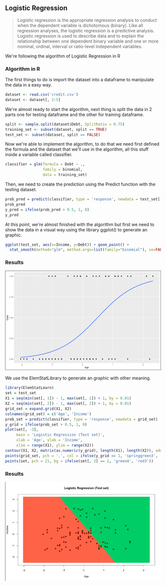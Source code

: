 ## Logistic Regression

> Logistic regression is the appropriate regression analysis to conduct when the dependent variable is dichotomous (binary). Like all regression analyses, the logistic regression is a predictive analysis. Logistic regression is used to describe data and to explain the relationship between one dependent binary variable and one or more nominal, ordinal, interval or ratio-level independent variables.

We're following the algorithm of Logistic Regression in R

### Algorithm in R

The first things to do is import the dataset into a dataframe to manipulate the data in a easy way.

```r
dataset <- read.csv('credit.csv')
dataset <- dataset[, 3:5]
```

We're almost ready to start the algorithm, next thing is split the data in 2 parts one for testing dataframe and the other for training dataframe.

```r
split <- sample.split(dataset$Debt, SplitRatio = 0.75)
training_set <- subset(dataset, split == TRUE)
test_set <- subset(dataset, split == FALSE)
```

Now we're able to implement the algorithm, to do that we need first defined the formula and the dataset that we'll use in the algorithm, all this stuff inside a variable called classifier.

```r
classifier = glm(formula = Debt ~ .,
                 family = binomial,
                 data = training_set)
```

Then, we need to create the prediction using the Predict function with the testing dataset.

```r
prob_pred = predict(classifier, type = 'response', newdata = test_set[-3])
prob_pred
y_pred = ifelse(prob_pred > 0.5, 1, 0)
y_pred
```

At this point, we're almost finished with the algorithm but first we need to show the data in a visual way using the library ggplot() to generate an graphic.

```r
ggplot(test_set, aes(x=Income, y=Debt)) + geom_point() +
  stat_smooth(method="glm", method.args=list(family="binomial"), se=FALSE)
```

### Results

![Logistic-Regression](result2.png)

We use the ElemStatLibrary to generate an graphic with other meaning.

```r
library(ElemStatLearn)
set = test_set
X1 = seq(min(set[, 1]) - 1, max(set[, 1]) + 1, by = 0.01)
X2 = seq(min(set[, 2]) - 1, max(set[, 2]) + 1, by = 0.01)
grid_set = expand.grid(X1, X2)
colnames(grid_set) = c('Age', 'Income')
prob_set = predict(classifier, type = 'response', newdata = grid_set)
y_grid = ifelse(prob_set > 0.5, 1, 0)
plot(set[, -3],
     main = 'Logistic Regression (Test set)',
     xlab = 'Age', ylab = 'Income',
     xlim = range(X1), ylim = range(X2))
contour(X1, X2, matrix(as.numeric(y_grid), length(X1), length(X2)), add = TRUE)
points(grid_set, pch = '.', col = ifelse(y_grid == 1, 'springgreen3', 'tomato'))
points(set, pch = 21, bg = ifelse(set[, 3] == 1, 'green4', 'red3'))
```

### Results

![Logistic-Regression](result1.png)

